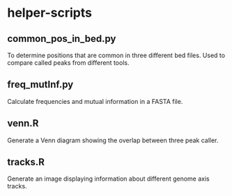 # helper-scripts

## common_pos_in_bed.py

To determine positions that are common in three different bed files. Used to compare called peaks from different tools.

## freq_mutInf.py

Calculate frequencies and mutual information in a FASTA file.

## venn.R

Generate a Venn diagram showing the overlap between three peak caller.

## tracks.R

Generate an image displaying information about different genome axis tracks.
